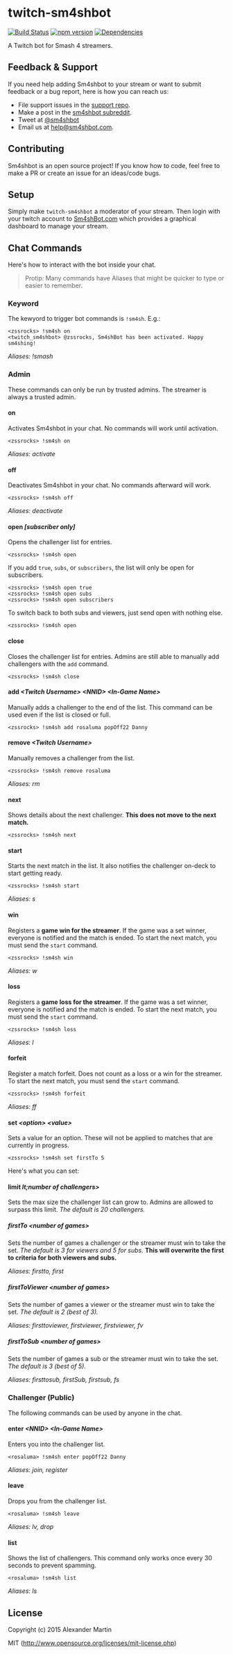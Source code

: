 # twitch-sm4shbot

[![Build Status](https://api.travis-ci.org/twitch-sm4shbot/twitch-sm4shbot.svg)](https://travis-ci.org/twitch-sm4shbot/twitch-sm4shbot)
[![npm version](https://badge.fury.io/js/twitch-sm4shbot.svg)](https://badge.fury.io/js/twitch-sm4shbot)
[![Dependencies](https://david-dm.org/twitch-sm4shbot/twitch-sm4shbot.svg)](https://david-dm.org/twitch-sm4shbot/twitch-sm4shbot)

A Twitch bot for Smash 4 streamers.

## Feedback & Support

If you need help adding Sm4shbot to your stream or want to submit feedback or a
bug report, here is how you can reach us:

* File support issues in the [support repo](https://github.com/twitch-sm4shbot/support).
* Make a post in the [sm4shbot subreddit](https://reddit.com/r/sm4shbot).
* Tweet at [@sm4shbot](https://twitter.com/sm4shbot)
* Email us at [help@sm4shbot.com](mailto:help@sm4shbot.com).

## Contributing

Sm4shbot is an open source project! If you know how to code, feel free to make a
PR or create an issue for an ideas/code bugs.

## Setup

Simply make `twitch-sm4shbot` a moderator of your stream. Then login with your
twitch account to [Sm4shBot.com](http://sm4shbot.com) which provides a graphical
dashboard to manage your stream.

## Chat Commands

Here's how to interact with the bot inside your chat.

> Protip: Many commands have Aliases that might be quicker to type
> or easier to remember.

### Keyword

The kewyord to trigger bot commands is `!sm4sh`. E.g.:

```irc
<zssrocks> !sm4sh on
<twitch_sm4shbot> @zssrocks, Sm4shBot has been activated. Happy sm4shing!
```

*Aliases: !smash*

### Admin

These commands can only be run by trusted admins. The streamer is always a
trusted admin.

#### on

Activates Sm4shbot in your chat. No commands will work until activation.

```irc
<zssrocks> !sm4sh on
```

*Aliases: activate*

#### off

Deactivates Sm4shbot in your chat. No commands afterward will work.

```irc
<zssrocks> !sm4sh off
```

*Aliases: deactivate*

#### open *[subscriber only]*

Opens the challenger list for entries.

```irc
<zssrocks> !sm4sh open
```

If you add `true`, `subs`, or `subscribers`, the list will only be open for
subscribers.

```irc
<zssrocks> !sm4sh open true
<zssrocks> !sm4sh open subs
<zssrocks> !sm4sh open subscribers
```

To switch back to both subs and viewers, just send open with nothing else.

```irc
<zssrocks> !sm4sh open
```

#### close

Closes the challenger list for entries. Admins are still able to manually add
challengers with the `add` command.

```irc
<zssrocks> !sm4sh close
```

#### add *&lt;Twitch Username> &lt;NNID> &lt;In-Game Name>*

Manually adds a challenger to the end of the list. This command can be used even
if the list is closed or full.

```irc
<zssrocks> !sm4sh add rosaluma popOff22 Danny
```

#### remove *&lt;Twitch Username>*

Manually removes a challenger from the list.

```irc
<zssrocks> !sm4sh remove rosaluma
```

*Aliases: rm*

#### next

Shows details about the next challenger. **This does not move to the next
match.**

```irc
<zssrocks> !sm4sh next
```

#### start

Starts the next match in the list. It also notifies the challenger on-deck to
start getting ready.

```irc
<zssrocks> !sm4sh start
```

*Aliases: s*

#### win

Registers a **game win for the streamer**. If the game was a set winner,
everyone is notified and the match is ended. To start the next match, you must
send the `start` command.

```irc
<zssrocks> !sm4sh win
```

*Aliases: w*

#### loss

Registers a **game loss for the streamer**. If the game was a set winner,
everyone is notified and the match is ended. To start the next match, you must
send the `start` command.

```irc
<zssrocks> !sm4sh loss
```

*Aliases: l*

#### forfeit

Register a match forfeit. Does not count as a loss or a win for the streamer. To
start the next match, you must send the `start` command.

```irc
<zssrocks> !sm4sh forfeit
```

*Aliases: ff*

#### set *&lt;option> &lt;value>*

Sets a value for an option. These will not be applied to matches that are
currently in progress.

```irc
<zssrocks> !sm4sh set firstTo 5
```

Here's what you can set:

#### limit *lt;number of challengers>*

Sets the max size the challenger list can grow to. Admins are allowed to surpass
this limit. *The default is 20 challengers.*

##### firstTo *&lt;number of games>*

Sets the number of games a challenger or the streamer must win to take the set.
*The default is 3 for viewers and 5 for subs.* **This will overwrite the first
to criteria for both viewers and subs.**

*Aliases: firstto, first*

##### firstToViewer *&lt;number of games>*

Sets the number of games a viewer or the streamer must win to take the set.
*The default is 2 (best of 3).*

*Aliases: firsttoviewer, firstviewer, firstviewer, fv*

##### firstToSub *&lt;number of games>*

Sets the number of games a sub or the streamer must win to take the set.
*The default is 3 (best of 5).*

*Aliases: firsttosub, firstSub, firstsub, fs*

### Challenger (Public)

The following commands can be used by anyone in the chat.

#### enter *&lt;NNID> &lt;In-Game Name>*

Enters you into the challenger list.

```irc
<rosaluma> !sm4sh enter popOff22 Danny
```

*Aliases: join, register*

#### leave

Drops you from the challenger list.

```irc
<rosaluma> !sm4sh leave
```

*Aliases: lv, drop*

#### list

Shows the list of challengers. This command only works once every 30 seconds to
prevent spamming.

```irc
<rosaluma> !sm4sh list
```

*Aliases: ls*

## License

Copyright (c) 2015 Alexander Martin

MIT (http://www.opensource.org/licenses/mit-license.php)
